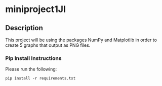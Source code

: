 # miniproject1JI

## Description
This project will be using the packages NumPy and Matplotlib in order to create 5 graphs that output as PNG files.

### Pip Install Instructions
Please run the following: 
```
pip install -r requirements.txt
```